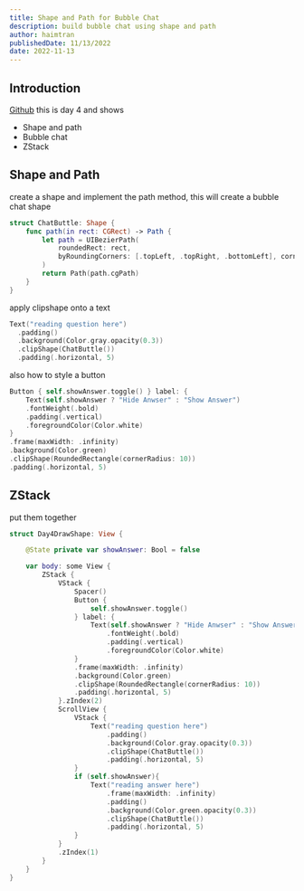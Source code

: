 ```yaml
---
title: Shape and Path for Bubble Chat
description: build bubble chat using shape and path
author: haimtran
publishedDate: 11/13/2022
date: 2022-11-13
---
```


## Introduction

[Github](https://github.com/cdk-entest/swiftui-amplify-30days/blob/main/SwiftUI30Days/SwiftUI30Days/day4/README.md) this is day 4 and shows

- Shape and path
- Bubble chat
- ZStack

## Shape and Path

create a shape and implement the path method, this will create a bubble chat shape

```swift
struct ChatButtle: Shape {
    func path(in rect: CGRect) -> Path {
        let path = UIBezierPath(
            roundedRect: rect,
            byRoundingCorners: [.topLeft, .topRight, .bottomLeft], cornerRadii: CGSize(width: 15, height: 15)
        )
        return Path(path.cgPath)
    }
}
```

apply clipshape onto a text

```swift
Text("reading question here")
  .padding()
  .background(Color.gray.opacity(0.3))
  .clipShape(ChatButtle())
  .padding(.horizontal, 5)
```

also how to style a button

```swift
Button { self.showAnswer.toggle() } label: {
    Text(self.showAnswer ? "Hide Anwser" : "Show Answer")
    .fontWeight(.bold)
    .padding(.vertical)
    .foregroundColor(Color.white)
}
.frame(maxWidth: .infinity)
.background(Color.green)
.clipShape(RoundedRectangle(cornerRadius: 10))
.padding(.horizontal, 5)
```

## ZStack

put them together

```swift
struct Day4DrawShape: View {

    @State private var showAnswer: Bool = false

    var body: some View {
        ZStack {
            VStack {
                Spacer()
                Button {
                    self.showAnswer.toggle()
                } label: {
                    Text(self.showAnswer ? "Hide Anwser" : "Show Answer")
                        .fontWeight(.bold)
                        .padding(.vertical)
                        .foregroundColor(Color.white)
                }
                .frame(maxWidth: .infinity)
                .background(Color.green)
                .clipShape(RoundedRectangle(cornerRadius: 10))
                .padding(.horizontal, 5)
            }.zIndex(2)
            ScrollView {
                VStack {
                    Text("reading question here")
                        .padding()
                        .background(Color.gray.opacity(0.3))
                        .clipShape(ChatButtle())
                        .padding(.horizontal, 5)
                }
                if (self.showAnswer){
                    Text("reading answer here")
                        .frame(maxWidth: .infinity)
                        .padding()
                        .background(Color.green.opacity(0.3))
                        .clipShape(ChatButtle())
                        .padding(.horizontal, 5)
                }
            }
            .zIndex(1)
        }
    }
}
```
